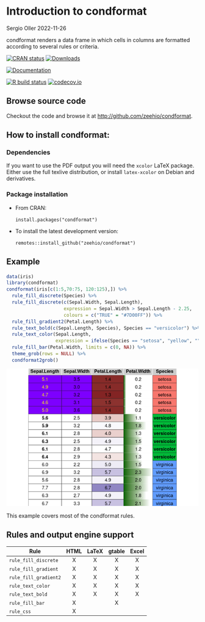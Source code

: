Introduction to condformat
================
Sergio Oller
2022-11-26

<!-- README.md is generated from README.Rmd. Please edit that file -->

condformat renders a data frame in which cells in columns are formatted
according to several rules or criteria.

<!-- badges: start -->

[![CRAN
status](https://www.r-pkg.org/badges/version/condformat)](https://CRAN.R-project.org/package=condformat)
[![Downloads](https://cranlogs.r-pkg.org/badges/condformat)](https://cran.r-project.org/package=condformat)

[![Documentation](https://img.shields.io/badge/documentation-pkgdown-informational)](https://condformat.sergioller.com/)

[![R build
status](https://github.com/zeehio/condformat/workflows/R-CMD-check/badge.svg)](https://github.com/zeehio/condformat/actions)
[![codecov.io](https://codecov.io/github/zeehio/condformat/coverage.svg?branch=main)](https://codecov.io/github/zeehio/condformat)

<!-- badges: end -->

## Browse source code

Checkout the code and browse it at
<http://github.com/zeehio/condformat>.

## How to install condformat:

### Dependencies

If you want to use the PDF output you will need the `xcolor` LaTeX
package. Either use the full texlive distribution, or install
`latex-xcolor` on Debian and derivatives.

### Package installation

- From CRAN:

      install.packages("condformat")

- To install the latest development version:

      remotes::install_github("zeehio/condformat")

## Example

``` r
data(iris)
library(condformat)
condformat(iris[c(1:5,70:75, 120:125),]) %>%
  rule_fill_discrete(Species) %>%
  rule_fill_discrete(c(Sepal.Width, Sepal.Length),
                     expression = Sepal.Width > Sepal.Length - 2.25,
                     colours = c("TRUE" = "#7D00FF")) %>%
  rule_fill_gradient2(Petal.Length) %>%
  rule_text_bold(c(Sepal.Length, Species), Species == "versicolor") %>%
  rule_text_color(Sepal.Length,
                  expression = ifelse(Species == "setosa", "yellow", "")) %>%
  rule_fill_bar(Petal.Width, limits = c(0, NA)) %>%
  theme_grob(rows = NULL) %>%
  condformat2grob()
```

![](man/figures/README-fig-example-1.png)<!-- -->

This example covers most of the condformat rules.

## Rules and output engine support

| Rule                  | HTML | LaTeX | gtable | Excel |
|-----------------------|:----:|:-----:|:------:|:-----:|
| `rule_fill_discrete`  |  X   |   X   |   X    |   X   |
| `rule_fill_gradient`  |  X   |   X   |   X    |   X   |
| `rule_fill_gradient2` |  X   |   X   |   X    |   X   |
| `rule_text_color`     |  X   |   X   |   X    |   X   |
| `rule_text_bold`      |  X   |   X   |   X    |   X   |
| `rule_fill_bar`       |  X   |       |   X    |       |
| `rule_css`            |  X   |       |        |       |
